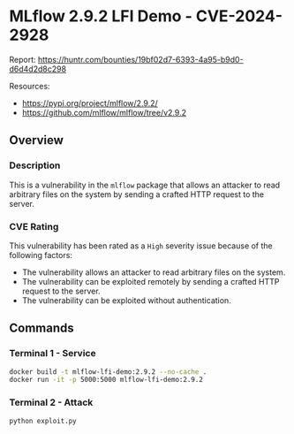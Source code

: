 # MLflow 2.9.2 LFI Demo - CVE-2024-2928

Report: https://huntr.com/bounties/19bf02d7-6393-4a95-b9d0-d6d4d2d8c298

Resources:
   - https://pypi.org/project/mlflow/2.9.2/
   - https://github.com/mlflow/mlflow/tree/v2.9.2


## Overview
### Description

This is a vulnerability in the `mlflow` package that allows an attacker to read arbitrary files on the system by sending a crafted HTTP request to the server.

### CVE Rating

This vulnerability has been rated as a `High` severity issue because of the following factors:
  - The vulnerability allows an attacker to read arbitrary files on the system.
  - The vulnerability can be exploited remotely by sending a crafted HTTP request to the server.
  - The vulnerability can be exploited without authentication.


## Commands
### Terminal 1 - Service
```bash
docker build -t mlflow-lfi-demo:2.9.2 --no-cache .
docker run -it -p 5000:5000 mlflow-lfi-demo:2.9.2
```

### Terminal 2 - Attack
```bash
python exploit.py
```
